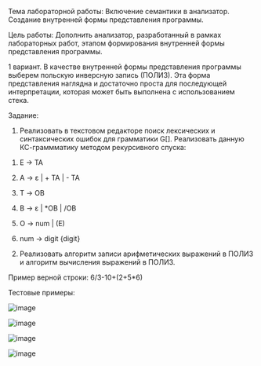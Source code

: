 Тема лабораторной работы: Включение семантики в анализатор. Создание внутренней формы представления программы.

Цель работы: Дополнить анализатор, разработанный в рамках лабораторных работ, этапом формирования внутренней формы представления программы.

1 вариант. В качестве внутренней формы представления программы выберем польскую инверсную запись (ПОЛИЗ). Эта форма представления наглядна и достаточно проста для последующей интерпретации, которая может быть выполнена с использованием стека.

Задание:

1) Реализовать в текстовом редакторе поиск лексических и синтаксических ошибок для грамматики G[<E>]. Реализовать данную КС-граммматику методом рекурсивного спуска:

1. E → TA 

2. A → ε | + TA | - TA 

3. T → ОВ 

4. В → ε | *ОВ | /ОВ 

5. О → num | (E) 

6. num  → digit {digit}

2) Реализовать алгоритм записи арифметических выражений в ПОЛИЗ и алгоритм вычисления выражений в ПОЛИЗ.

Пример верной строки: 6/3-10+(2+5*6)

Тестовые примеры:

![image](https://github.com/user-attachments/assets/1433edb7-a14b-4f05-9a55-8a46d9e30285)

![image](https://github.com/user-attachments/assets/f843e86d-8bfa-4667-ab5f-44d62cab1ec9)

![image](https://github.com/user-attachments/assets/ad8f78bb-599b-44b1-a7ff-b653857a9a06)

![image](https://github.com/user-attachments/assets/1844c13d-9afa-4389-824d-ddbfb122d5a6)
